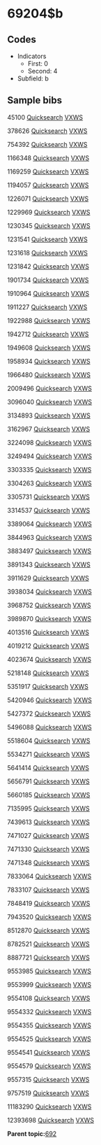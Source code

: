 # 69204$b

## Codes

-   Indicators
    -   First: 0
    -   Second: 4
-   Subfield: b

## Sample bibs

45100 [Quicksearch](https://search.library.yale.edu/catalog/45100) [VXWS](http://prodorbis.library.yale.edu:7014/vxws/GetHoldingsService?bibId=45100)

378626 [Quicksearch](https://search.library.yale.edu/catalog/378626) [VXWS](http://prodorbis.library.yale.edu:7014/vxws/GetHoldingsService?bibId=378626)

754392 [Quicksearch](https://search.library.yale.edu/catalog/754392) [VXWS](http://prodorbis.library.yale.edu:7014/vxws/GetHoldingsService?bibId=754392)

1166348 [Quicksearch](https://search.library.yale.edu/catalog/1166348) [VXWS](http://prodorbis.library.yale.edu:7014/vxws/GetHoldingsService?bibId=1166348)

1169259 [Quicksearch](https://search.library.yale.edu/catalog/1169259) [VXWS](http://prodorbis.library.yale.edu:7014/vxws/GetHoldingsService?bibId=1169259)

1194057 [Quicksearch](https://search.library.yale.edu/catalog/1194057) [VXWS](http://prodorbis.library.yale.edu:7014/vxws/GetHoldingsService?bibId=1194057)

1226071 [Quicksearch](https://search.library.yale.edu/catalog/1226071) [VXWS](http://prodorbis.library.yale.edu:7014/vxws/GetHoldingsService?bibId=1226071)

1229969 [Quicksearch](https://search.library.yale.edu/catalog/1229969) [VXWS](http://prodorbis.library.yale.edu:7014/vxws/GetHoldingsService?bibId=1229969)

1230345 [Quicksearch](https://search.library.yale.edu/catalog/1230345) [VXWS](http://prodorbis.library.yale.edu:7014/vxws/GetHoldingsService?bibId=1230345)

1231541 [Quicksearch](https://search.library.yale.edu/catalog/1231541) [VXWS](http://prodorbis.library.yale.edu:7014/vxws/GetHoldingsService?bibId=1231541)

1231618 [Quicksearch](https://search.library.yale.edu/catalog/1231618) [VXWS](http://prodorbis.library.yale.edu:7014/vxws/GetHoldingsService?bibId=1231618)

1231842 [Quicksearch](https://search.library.yale.edu/catalog/1231842) [VXWS](http://prodorbis.library.yale.edu:7014/vxws/GetHoldingsService?bibId=1231842)

1901734 [Quicksearch](https://search.library.yale.edu/catalog/1901734) [VXWS](http://prodorbis.library.yale.edu:7014/vxws/GetHoldingsService?bibId=1901734)

1910964 [Quicksearch](https://search.library.yale.edu/catalog/1910964) [VXWS](http://prodorbis.library.yale.edu:7014/vxws/GetHoldingsService?bibId=1910964)

1911227 [Quicksearch](https://search.library.yale.edu/catalog/1911227) [VXWS](http://prodorbis.library.yale.edu:7014/vxws/GetHoldingsService?bibId=1911227)

1922988 [Quicksearch](https://search.library.yale.edu/catalog/1922988) [VXWS](http://prodorbis.library.yale.edu:7014/vxws/GetHoldingsService?bibId=1922988)

1942712 [Quicksearch](https://search.library.yale.edu/catalog/1942712) [VXWS](http://prodorbis.library.yale.edu:7014/vxws/GetHoldingsService?bibId=1942712)

1949608 [Quicksearch](https://search.library.yale.edu/catalog/1949608) [VXWS](http://prodorbis.library.yale.edu:7014/vxws/GetHoldingsService?bibId=1949608)

1958934 [Quicksearch](https://search.library.yale.edu/catalog/1958934) [VXWS](http://prodorbis.library.yale.edu:7014/vxws/GetHoldingsService?bibId=1958934)

1966480 [Quicksearch](https://search.library.yale.edu/catalog/1966480) [VXWS](http://prodorbis.library.yale.edu:7014/vxws/GetHoldingsService?bibId=1966480)

2009496 [Quicksearch](https://search.library.yale.edu/catalog/2009496) [VXWS](http://prodorbis.library.yale.edu:7014/vxws/GetHoldingsService?bibId=2009496)

3096040 [Quicksearch](https://search.library.yale.edu/catalog/3096040) [VXWS](http://prodorbis.library.yale.edu:7014/vxws/GetHoldingsService?bibId=3096040)

3134893 [Quicksearch](https://search.library.yale.edu/catalog/3134893) [VXWS](http://prodorbis.library.yale.edu:7014/vxws/GetHoldingsService?bibId=3134893)

3162967 [Quicksearch](https://search.library.yale.edu/catalog/3162967) [VXWS](http://prodorbis.library.yale.edu:7014/vxws/GetHoldingsService?bibId=3162967)

3224098 [Quicksearch](https://search.library.yale.edu/catalog/3224098) [VXWS](http://prodorbis.library.yale.edu:7014/vxws/GetHoldingsService?bibId=3224098)

3249494 [Quicksearch](https://search.library.yale.edu/catalog/3249494) [VXWS](http://prodorbis.library.yale.edu:7014/vxws/GetHoldingsService?bibId=3249494)

3303335 [Quicksearch](https://search.library.yale.edu/catalog/3303335) [VXWS](http://prodorbis.library.yale.edu:7014/vxws/GetHoldingsService?bibId=3303335)

3304263 [Quicksearch](https://search.library.yale.edu/catalog/3304263) [VXWS](http://prodorbis.library.yale.edu:7014/vxws/GetHoldingsService?bibId=3304263)

3305731 [Quicksearch](https://search.library.yale.edu/catalog/3305731) [VXWS](http://prodorbis.library.yale.edu:7014/vxws/GetHoldingsService?bibId=3305731)

3314537 [Quicksearch](https://search.library.yale.edu/catalog/3314537) [VXWS](http://prodorbis.library.yale.edu:7014/vxws/GetHoldingsService?bibId=3314537)

3389064 [Quicksearch](https://search.library.yale.edu/catalog/3389064) [VXWS](http://prodorbis.library.yale.edu:7014/vxws/GetHoldingsService?bibId=3389064)

3844963 [Quicksearch](https://search.library.yale.edu/catalog/3844963) [VXWS](http://prodorbis.library.yale.edu:7014/vxws/GetHoldingsService?bibId=3844963)

3883497 [Quicksearch](https://search.library.yale.edu/catalog/3883497) [VXWS](http://prodorbis.library.yale.edu:7014/vxws/GetHoldingsService?bibId=3883497)

3891343 [Quicksearch](https://search.library.yale.edu/catalog/3891343) [VXWS](http://prodorbis.library.yale.edu:7014/vxws/GetHoldingsService?bibId=3891343)

3911629 [Quicksearch](https://search.library.yale.edu/catalog/3911629) [VXWS](http://prodorbis.library.yale.edu:7014/vxws/GetHoldingsService?bibId=3911629)

3938034 [Quicksearch](https://search.library.yale.edu/catalog/3938034) [VXWS](http://prodorbis.library.yale.edu:7014/vxws/GetHoldingsService?bibId=3938034)

3968752 [Quicksearch](https://search.library.yale.edu/catalog/3968752) [VXWS](http://prodorbis.library.yale.edu:7014/vxws/GetHoldingsService?bibId=3968752)

3989870 [Quicksearch](https://search.library.yale.edu/catalog/3989870) [VXWS](http://prodorbis.library.yale.edu:7014/vxws/GetHoldingsService?bibId=3989870)

4013516 [Quicksearch](https://search.library.yale.edu/catalog/4013516) [VXWS](http://prodorbis.library.yale.edu:7014/vxws/GetHoldingsService?bibId=4013516)

4019212 [Quicksearch](https://search.library.yale.edu/catalog/4019212) [VXWS](http://prodorbis.library.yale.edu:7014/vxws/GetHoldingsService?bibId=4019212)

4023674 [Quicksearch](https://search.library.yale.edu/catalog/4023674) [VXWS](http://prodorbis.library.yale.edu:7014/vxws/GetHoldingsService?bibId=4023674)

5218148 [Quicksearch](https://search.library.yale.edu/catalog/5218148) [VXWS](http://prodorbis.library.yale.edu:7014/vxws/GetHoldingsService?bibId=5218148)

5351917 [Quicksearch](https://search.library.yale.edu/catalog/5351917) [VXWS](http://prodorbis.library.yale.edu:7014/vxws/GetHoldingsService?bibId=5351917)

5420946 [Quicksearch](https://search.library.yale.edu/catalog/5420946) [VXWS](http://prodorbis.library.yale.edu:7014/vxws/GetHoldingsService?bibId=5420946)

5427372 [Quicksearch](https://search.library.yale.edu/catalog/5427372) [VXWS](http://prodorbis.library.yale.edu:7014/vxws/GetHoldingsService?bibId=5427372)

5496088 [Quicksearch](https://search.library.yale.edu/catalog/5496088) [VXWS](http://prodorbis.library.yale.edu:7014/vxws/GetHoldingsService?bibId=5496088)

5518604 [Quicksearch](https://search.library.yale.edu/catalog/5518604) [VXWS](http://prodorbis.library.yale.edu:7014/vxws/GetHoldingsService?bibId=5518604)

5534271 [Quicksearch](https://search.library.yale.edu/catalog/5534271) [VXWS](http://prodorbis.library.yale.edu:7014/vxws/GetHoldingsService?bibId=5534271)

5641414 [Quicksearch](https://search.library.yale.edu/catalog/5641414) [VXWS](http://prodorbis.library.yale.edu:7014/vxws/GetHoldingsService?bibId=5641414)

5656791 [Quicksearch](https://search.library.yale.edu/catalog/5656791) [VXWS](http://prodorbis.library.yale.edu:7014/vxws/GetHoldingsService?bibId=5656791)

5660185 [Quicksearch](https://search.library.yale.edu/catalog/5660185) [VXWS](http://prodorbis.library.yale.edu:7014/vxws/GetHoldingsService?bibId=5660185)

7135995 [Quicksearch](https://search.library.yale.edu/catalog/7135995) [VXWS](http://prodorbis.library.yale.edu:7014/vxws/GetHoldingsService?bibId=7135995)

7439613 [Quicksearch](https://search.library.yale.edu/catalog/7439613) [VXWS](http://prodorbis.library.yale.edu:7014/vxws/GetHoldingsService?bibId=7439613)

7471027 [Quicksearch](https://search.library.yale.edu/catalog/7471027) [VXWS](http://prodorbis.library.yale.edu:7014/vxws/GetHoldingsService?bibId=7471027)

7471330 [Quicksearch](https://search.library.yale.edu/catalog/7471330) [VXWS](http://prodorbis.library.yale.edu:7014/vxws/GetHoldingsService?bibId=7471330)

7471348 [Quicksearch](https://search.library.yale.edu/catalog/7471348) [VXWS](http://prodorbis.library.yale.edu:7014/vxws/GetHoldingsService?bibId=7471348)

7833064 [Quicksearch](https://search.library.yale.edu/catalog/7833064) [VXWS](http://prodorbis.library.yale.edu:7014/vxws/GetHoldingsService?bibId=7833064)

7833107 [Quicksearch](https://search.library.yale.edu/catalog/7833107) [VXWS](http://prodorbis.library.yale.edu:7014/vxws/GetHoldingsService?bibId=7833107)

7848419 [Quicksearch](https://search.library.yale.edu/catalog/7848419) [VXWS](http://prodorbis.library.yale.edu:7014/vxws/GetHoldingsService?bibId=7848419)

7943520 [Quicksearch](https://search.library.yale.edu/catalog/7943520) [VXWS](http://prodorbis.library.yale.edu:7014/vxws/GetHoldingsService?bibId=7943520)

8512870 [Quicksearch](https://search.library.yale.edu/catalog/8512870) [VXWS](http://prodorbis.library.yale.edu:7014/vxws/GetHoldingsService?bibId=8512870)

8782521 [Quicksearch](https://search.library.yale.edu/catalog/8782521) [VXWS](http://prodorbis.library.yale.edu:7014/vxws/GetHoldingsService?bibId=8782521)

8887721 [Quicksearch](https://search.library.yale.edu/catalog/8887721) [VXWS](http://prodorbis.library.yale.edu:7014/vxws/GetHoldingsService?bibId=8887721)

9553985 [Quicksearch](https://search.library.yale.edu/catalog/9553985) [VXWS](http://prodorbis.library.yale.edu:7014/vxws/GetHoldingsService?bibId=9553985)

9553999 [Quicksearch](https://search.library.yale.edu/catalog/9553999) [VXWS](http://prodorbis.library.yale.edu:7014/vxws/GetHoldingsService?bibId=9553999)

9554108 [Quicksearch](https://search.library.yale.edu/catalog/9554108) [VXWS](http://prodorbis.library.yale.edu:7014/vxws/GetHoldingsService?bibId=9554108)

9554332 [Quicksearch](https://search.library.yale.edu/catalog/9554332) [VXWS](http://prodorbis.library.yale.edu:7014/vxws/GetHoldingsService?bibId=9554332)

9554355 [Quicksearch](https://search.library.yale.edu/catalog/9554355) [VXWS](http://prodorbis.library.yale.edu:7014/vxws/GetHoldingsService?bibId=9554355)

9554525 [Quicksearch](https://search.library.yale.edu/catalog/9554525) [VXWS](http://prodorbis.library.yale.edu:7014/vxws/GetHoldingsService?bibId=9554525)

9554541 [Quicksearch](https://search.library.yale.edu/catalog/9554541) [VXWS](http://prodorbis.library.yale.edu:7014/vxws/GetHoldingsService?bibId=9554541)

9554579 [Quicksearch](https://search.library.yale.edu/catalog/9554579) [VXWS](http://prodorbis.library.yale.edu:7014/vxws/GetHoldingsService?bibId=9554579)

9557315 [Quicksearch](https://search.library.yale.edu/catalog/9557315) [VXWS](http://prodorbis.library.yale.edu:7014/vxws/GetHoldingsService?bibId=9557315)

9757519 [Quicksearch](https://search.library.yale.edu/catalog/9757519) [VXWS](http://prodorbis.library.yale.edu:7014/vxws/GetHoldingsService?bibId=9757519)

11183290 [Quicksearch](https://search.library.yale.edu/catalog/11183290) [VXWS](http://prodorbis.library.yale.edu:7014/vxws/GetHoldingsService?bibId=11183290)

12393698 [Quicksearch](https://search.library.yale.edu/catalog/12393698) [VXWS](http://prodorbis.library.yale.edu:7014/vxws/GetHoldingsService?bibId=12393698)

**Parent topic:**[692](../../tags/692/692.md)

